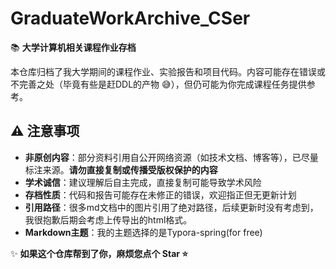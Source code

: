 # GraduateWorkArchive_CSer  

📚 **大学计算机相关课程作业存档**  

本仓库归档了我大学期间的课程作业、实验报告和项目代码。内容可能存在错误或不完善之处（毕竟有些是赶DDL的产物 😅），但仍可能为你完成课程任务提供参考。

## ⚠ 注意事项  
- **非原创内容**：部分资料引用自公开网络资源（如技术文档、博客等），已尽量标注来源。**请勿直接复制或传播受版权保护的内容**  
- **学术诚信**：建议理解后自主完成，直接复制可能导致学术风险  
- **存档性质**：代码和报告可能存在未修正的错误，欢迎指正但无更新计划
- **引用路径**：很多md文档中的图片引用了绝对路径，后续更新时没有考虑到，我很抱歉后期会考虑上传导出的html格式。
- **Markdown主题**：我的主题选择的是Typora-spring(for free)

✨ **如果这个仓库帮到了你，麻烦您点个 Star ⭐**  
